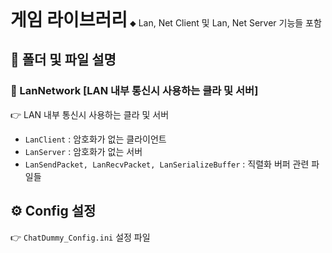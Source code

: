 <h1 style="display:inline">게임 라이브러리</h1> ⬥ Lan, Net Client 및 Lan, Net Server 기능들 포함

## 📂 폴더 및 파일 설명
  ### 📄 LanNetwork [LAN 내부 통신시 사용하는 클라 및 서버]
 👉 LAN 내부 통신시 사용하는 클라 및 서버
- `LanClient` : 암호화가 없는 클라이언트
- `LanServer` : 암호화가 없는 서버
- `LanSendPacket, LanRecvPacket, LanSerializeBuffer` : 직렬화 버퍼 관련 파일들

## ⚙️ Config 설정
👉 `ChatDummy_Config.ini` 설정 파일

